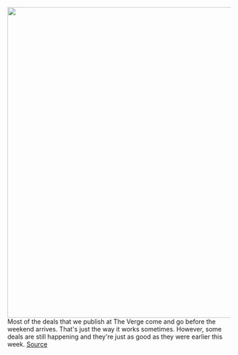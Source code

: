 <img src='https://cdn.vox-cdn.com/thumbor/COkPmysJeK-r2r0PVPJPvtZKks0=/0x0:2040x1360/1200x800/filters:focal(825x690:1151x1016)/cdn.vox-cdn.com/uploads/chorus_image/image/66277300/vpavic_191118_3800_0097.0.jpg' width='700px' /><br/>
Most of the deals that we publish at The Verge come and go before the weekend arrives. That's just the way it works sometimes. However, some deals are still happening and they're just as good as they were earlier this week.
<a href='https://www.theverge.com/good-deals/2020/2/8/21128650/16-inch-macbook-pro-apple-amazon-anker-truly-wireless-earphones-ps4-pro-deal-sale'> Source <a/>